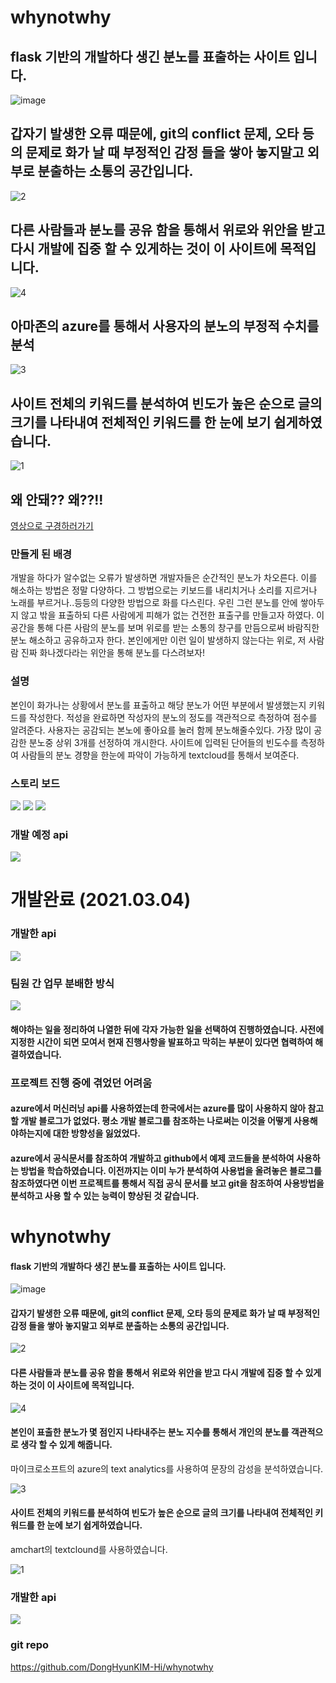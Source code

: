 # whynotwhy


## flask 기반의 개발하다 생긴 분노를  표출하는 사이트 입니다.

![image](https://user-images.githubusercontent.com/57423518/109958484-9dd44f00-7d29-11eb-967f-1c892395f9c8.png)

## 갑자기 발생한 오류 때문에, git의 conflict 문제, 오타 등의 문제로 화가 날 때 부정적인 감정 들을 쌓아 놓지말고 외부로 분출하는 소통의 공간입니다.

![2](https://user-images.githubusercontent.com/57423518/109958243-5e0d6780-7d29-11eb-8c64-dec3ba069cc2.PNG)

## 다른 사람들과 분노를 공유 함을 통해서 위로와 위안을 받고 다시 개발에 집중 할 수 있게하는 것이 이 사이트에 목적입니다.

![4](https://user-images.githubusercontent.com/57423518/109958356-7d0bf980-7d29-11eb-8456-b928eeccb959.PNG)

## 아마존의 azure를 통해서 사용자의 분노의 부정적 수치를 분석

![3](https://user-images.githubusercontent.com/57423518/109958316-71b8ce00-7d29-11eb-93d0-a181c91df366.PNG)

## 사이트 전체의 키워드를 분석하여 빈도가 높은 순으로 글의 크기를 나타내여 전체적인 키워드를 한 눈에 보기 쉽게하였습니다.

![1](https://user-images.githubusercontent.com/57423518/109958148-42a25c80-7d29-11eb-8024-eb413cd3bb1a.PNG)


## 왜 안돼?? 왜??!!

[영상으로 구경하러가기](https://youtu.be/DcIoiPMLSwo)

### 만들게 된 배경

개발을 하다가 알수없는 오류가 발생하면 개발자들은 순간적인 분노가 차오른다. 이를 해소하는 방법은 정말 다양하다. 그 방법으로는 키보드를 내리치거나 소리를 지르거나 노래를 부르거나..등등의 다양한 방법으로 화를 다스린다. 우린 그런 분노를 안에 쌓아두지 않고 밖을 표출하되 다른 사람에게 피해가 없는 건전한 표출구를 만들고자 하였다. 이 공간을 통해 다른 사람의 분노를 보며 위로를 받는 소통의 창구를 만듬으로써 바람직한 분노 해소하고 공유하고자 한다. 본인에게만 이런 일이 발생하지 않는다는 위로, 저 사람람 진짜 화나겠다라는 위안을 통해 분노를 다스려보자! 

### 설명

본인이 화가나는 상황에서 분노를 표출하고 해당 분노가 어떤 부분에서 발생했는지 키워드를 작성한다. 적성을 완료하면 작성자의 분노의 정도를 객관적으로 측정하여 점수를 알려준다. 사용자는 공감되는 본노에 좋아요를 눌러 함께 분노해줄수있다. 가장 많이 공감한 분노중 상위 3개를 선정하여 개시한다. 사이트에 입력된 단어들의 빈도수를 측정하여 사람들의 분노 경향을 한눈에 파악이 가능하게 textcloud를 통해서 보여준다.


### 스토리 보드
![](https://images.velog.io/images/hyundong_kk/post/f8b88af6-44e9-48fa-bc06-6ade524efea6/image.png)
![](https://images.velog.io/images/hyundong_kk/post/82a9b7ab-59dd-418c-9787-026babbafd2a/image.png)
![](https://images.velog.io/images/hyundong_kk/post/3e355565-d437-40ba-8625-d46e56a6566b/image.png)

### 개발 예정 api
![](https://images.velog.io/images/hyundong_kk/post/76e2d5f3-f0c5-4810-a995-eb8942fa0a61/image.png)

# 개발완료 (2021.03.04)

### 개발한 api 

![](https://images.velog.io/images/hyundong_kk/post/1b01a1f0-1b0d-4310-ad8b-8c129f3ebac8/image.png)

### 팀원 간 업무 분배한 방식

![](https://images.velog.io/images/hyundong_kk/post/b5e28988-49a3-4932-aaca-a7b1c0f75f4e/image.png)

#### 해야하는 일을 정리하여 나열한 뒤에 각자 가능한 일을 선택하여 진행하였습니다. 사전에 지정한 시간이 되면 모여서 현재 진행사항을 발표하고 막히는 부분이 있다면 협력하여 해결하였습니다. 

### 프로젝트 진행 중에 겪었던 어려움

#### azure에서 머신러닝 api를 사용하였는데 한국에서는 azure를 많이 사용하지 않아 참고할 개발 블로그가 없었다. 평소 개발 블로그를 참조하는 나로써는 이것을 어떻게 사용해야하는지에 대한 방향성을 잃었었다. 

#### azure에서 공식문서를 참조하여 개발하고 github에서 예제 코드들을 분석하여 사용하는 방법을 학습하였습니다. 이전까지는 이미 누가 분석하여 사용법을 올려놓은 블로그를 참조하였다면 이번 프로젝트를 통해서 직접 공식 문서를 보고 git을 참조하여 사용방법을 분석하고 사용 할 수 있는 능력이 향상된 것 같습니다. 



# whynotwhy


#### flask 기반의 개발하다 생긴 분노를  표출하는 사이트 입니다.

![image](https://user-images.githubusercontent.com/57423518/109958484-9dd44f00-7d29-11eb-967f-1c892395f9c8.png)

#### 갑자기 발생한 오류 때문에, git의 conflict 문제, 오타 등의 문제로 화가 날 때 부정적인 감정 들을 쌓아 놓지말고 외부로 분출하는 소통의 공간입니다.

![2](https://user-images.githubusercontent.com/57423518/109958243-5e0d6780-7d29-11eb-8c64-dec3ba069cc2.PNG)

#### 다른 사람들과 분노를 공유 함을 통해서 위로와 위안을 받고 다시 개발에 집중 할 수 있게하는 것이 이 사이트에 목적입니다.

![4](https://user-images.githubusercontent.com/57423518/109958356-7d0bf980-7d29-11eb-8456-b928eeccb959.PNG)

#### 본인이 표출한 분노가 몇 점인지 나타내주는 분노 지수를 통해서 개인의 분노를 객관적으로 생각 할 수 있게 해줍니다.

마이크로소프트의 azure의 text analytics를 사용하여 문장의 감성을 분석하였습니다.

![3](https://user-images.githubusercontent.com/57423518/109958316-71b8ce00-7d29-11eb-93d0-a181c91df366.PNG)

#### 사이트 전체의 키워드를 분석하여 빈도가 높은 순으로 글의 크기를 나타내여 전체적인 키워드를 한 눈에 보기 쉽게하였습니다.

amchart의 textclound를 사용하였습니다.

![1](https://user-images.githubusercontent.com/57423518/109958148-42a25c80-7d29-11eb-8024-eb413cd3bb1a.PNG)

### 개발한 api 

![](https://images.velog.io/images/hyundong_kk/post/1b01a1f0-1b0d-4310-ad8b-8c129f3ebac8/image.png)

### git repo
https://github.com/DongHyunKIM-Hi/whynotwhy
